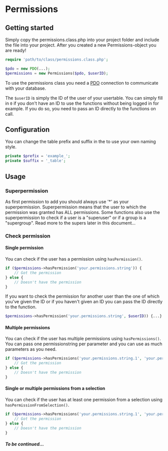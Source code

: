 # Permissions

## Getting started
Simply copy the permissions.class.php into your project folder and include the file into your project.
After you created a new Permissions-object you are ready!

```php
require 'path/to/class/permissions.class.php';

$pdo = new PDO(...);
$permissions = new Permissions($pdo, $userID);
```

To use the permissions class you need a [PDO](http://php.net/manual/en/pdo.connections.php) connection to communicate with your database.

The ```$userID``` is simply the ID of the user of your usertable.
You can simply fill in ```0``` if you don't have an ID to use the functions without being logged in for example. If you do so, you need to pass an ID directly to the functions on call.

## Configuration
You can change the table prefix and suffix in the to use your own naming style.

```php
private $prefix = 'example_';
private $suffix = '_table';
```

## Usage

### Superpermission

As first permission to add you should always use '*' as your superpermission.
Superpermission means that the user to which the permission was granted has ALL permissions.
Some functions also use the superpermission to check if a user is a "superuser" or if a group is a "supergroup". Read more to the supers later in this document...

### Check permission

#### Single permission
You can check if the user has a permission using ```hasPermission()```.

```php
if ($permissions->hasPermission('your.permissions.string')) {
    // Got the permission
} else {
    // Doesn't have the permission
}
```

 If you want to check the permission for another user than the one of which you've given the ID or if you haven't given an ID you can pass the ID directly to the function.

```php
$permissions->hasPermission('your.permissions.string', $userID)) {...}
```

#### Multiple permissions
You can check if the user has multiple permissions using ```hasPermissions()```.
You can pass one permissionstring per parameter and you can use as much parameters as you need.

```php
if ($permissions->hasPermissions('your.permissions.string.1', 'your.permissions.string.2', 'your.permissions.string.3')) {
    // Got the permission
} else {
    // Doesn't have the permission
}
```

#### Single or multiple permissions from a selection
You can check if the user has at least one permission from a selection using ```hasPermissionFromSelection()```.

```php
if ($permissions->hasPermissions('your.permissions.string.1', 'your.permissions.string.2', 'your.permissions.string.3')) {
    // Got the permission
} else {
    // Doesn't have the permission
}
```

##### To be continued...
